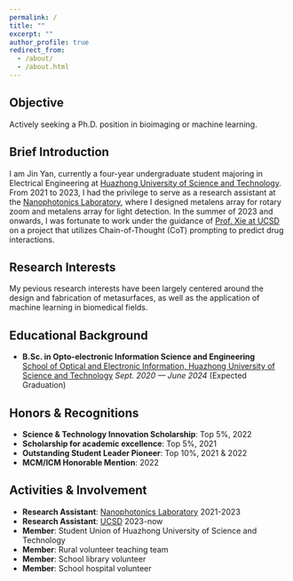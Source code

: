 ```yaml
---
permalink: /
title: ""
excerpt: ""
author_profile: true
redirect_from:
  - /about/
  - /about.html
---
```

## Objective  
Actively seeking a Ph.D. position in bioimaging or machine learning.

## Brief Introduction  
I am Jin Yan, currently a four-year undergraduate student majoring in Electrical Engineering at [Huazhong University of Science and Technology](https://www.hust.edu.cn/). From 2021 to 2023, I had the privilege to serve as a research assistant at the [Nanophotonics Laboratory](http://nanophotonics.oei.hust.edu.cn/), where I designed metalens array for rotary zoom and metalens array for light detection. In the summer of 2023 and onwards, I was fortunate to work under the guidance of [Prof. Xie at UCSD](https://pengtaoxie.github.io/) on a project that utilizes Chain-of-Thought (CoT) prompting to predict drug interactions.

## Research Interests  
My pevious research interests have been largely centered around the design and fabrication of metasurfaces, as well as the application of machine learning in biomedical fields.

## Educational Background  
- **B.Sc. in Opto-electronic Information Science and Engineering**   
  [School of Optical and Electronic Information, Huazhong University of Science and Technology](http://oei.hust.edu.cn/)
  *Sept. 2020 — June 2024* (Expected Graduation)  

## Honors & Recognitions  
- **Science & Technology Innovation Scholarship**: Top 5%, 2022  
- **Scholarship for academic excellence**: Top 5%, 2021 
- **Outstanding Student Leader Pioneer**: Top 10%, 2021 & 2022  
- **MCM/ICM Honorable Mention**: 2022

## Activities & Involvement  
- **Research Assistant**: [Nanophotonics Laboratory](http://nanophotonics.oei.hust.edu.cn/) 2021-2023
- **Research Assistant**: [UCSD](https://pengtaoxie.github.io/) 2023-now
- **Member**: Student Union of Huazhong University of Science and Technology 
- **Member**: Rural volunteer teaching team
- **Member**: School library volunteer
- **Member**: School hospital volunteer
